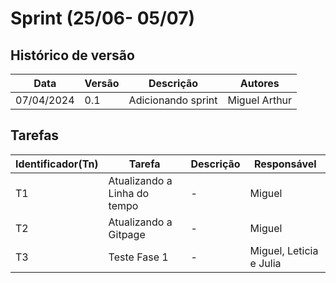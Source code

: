 # Sprint (25/06- 05/07)
## Histórico de versão

|Data|Versão|Descrição|Autores|
|--|--|--|--|
|07/04/2024|0.1|Adicionando sprint|Miguel Arthur|

## Tarefas

|Identificador(Tn)|Tarefa|Descrição|Responsável|
|--|--|--|--|
|T1|Atualizando a Linha do tempo|-|Miguel|
|T2|Atualizando a Gitpage|-|Miguel|
|T3|Teste Fase 1|-|Miguel, Leticia e Julia|


